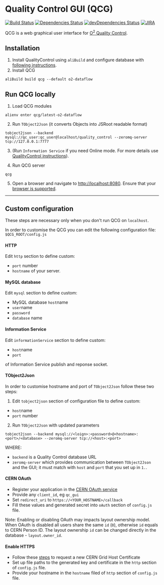 # Quality Control GUI (QCG)
[![Build Status](https://travis-ci.org/AliceO2Group/WebUi.svg?branch=dev)](https://travis-ci.org/AliceO2Group/WebUi)
[![Dependencies Status](https://david-dm.org/AliceO2Group/WebUi/status.svg?path=QualityControl)](https://david-dm.org/AliceO2Group/WebUi?path=QualityControl)
[![devDependencies Status](https://david-dm.org/AliceO2Group/WebUi/dev-status.svg?path=QualityControl)](https://david-dm.org/AliceO2Group/WebUi?path=QualityControl&type=dev)
[![JIRA](https://img.shields.io/badge/JIRA-issues-blue.svg)](https://alice.its.cern.ch/jira/projects/OGUI)

QCG is a web graphical user interface for [O<sup>2</sup> Quality Control](https://github.com/AliceO2Group/QualityControl).


## Installation
1. Install QualityControl using `aliBuild` and configure database with [following instructions](https://github.com/AliceO2Group/QualityControl/blob/master/README.md).
2. Install QCG
```
aliBuild build qcg --default o2-dataflow
```

## Run QCG locally
1. Load QCG modules
```
alienv enter qcg/latest-o2-dataflow
```
2. Run `TObject2Json` (it converts Objects into JSRoot readable format)
```
tobject2json --backend mysql://qc_user:qc_user@localhost/quality_control --zeromq-server tcp://127.0.0.1:7777
```

3. (Run `Information Service` if you need Online mode. For more details use [QualityControl instructions](https://github.com/AliceO2Group/QualityControl#information-service)).

4. Run QCG server
```
qcg
```

5. Open a browser and navigate to [http://localhost:8080](http://localhost:8080). Ensure that your [browser is supported](https://github.com/AliceO2Group/WebUi/tree/dev/Framework#minimum-browser-version-support).


---


## Custom configuration
These steps are necessary only when you don't run QCG on `localhost`.

In order to customise the QCG you can edit the following configuration file: `$QCG_ROOT/config.js`

#### HTTP
Edit `http` section to define custom:
- `port` number
- `hostname` of your server.

#### MySQL database
Edit `mysql` section to define custom:
- MySQL database `host`name
- `user`name
- `password`
- `database` name

#### Information Service
Edit `informationService` section to define custom:
- `host`name
- `port`

of Information Service publish and reponse socket.

#### TObject2Json
In order to customise hostname and port of `TObject2Json` follow these two steps:

1. Edit `tobject2json` section of configuration file to define custom:
 - `host`name
 - `port` number

2. Run `TObject2Json` with updated parameters
```
tobject2json --backend mysql://<loign>:<password>@<hostname>:<port>/<database> --zeromq-server tcp://<host>:<port>
```
WHERE:
 - `backend` is a Quality Control database URL
 - `zeromq-server` which provides communication between `TObject2Json` and the GUI; it must match with `host` and `port` that you set up in `1.`.

#### CERN OAuth
- Register your application in the [CERN OAuth service](https://sso-management.web.cern.ch/OAuth/RegisterOAuthClient.aspx)
- Provide any `client_id`, eg `qc_gui`
- Set `redirect_uri` to `https://<YOUR_HOSTNAME>/callback`
- Fill these values and generated secret into `oAuth` section of `config.js` file.

Note: Enabling or disabling OAuth may impacts layout ownership model. When OAuth is disabled all users share the same `id` (`0`), otherwise `id` equals to CERN Person ID. The layout ownership `id` can be changed directly in the database -  `layout.owner_id`.

#### Enable HTTPS
- Follow these [steps](https://ca.cern.ch/ca/host/HostSelection.aspx?template=ee2host&instructions=openssl) to request a new CERN Grid Host Certificate
- Set up file paths to the generated key and certificate in the `http` section of `config.js` file.
- Provide your hostname in the `hostname` filed of `http` section of `config.js` file.
